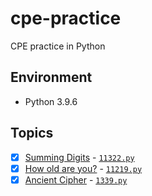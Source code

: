 # cpe-practice
CPE practice in Python

## Environment
- Python 3.9.6
## Topics
- [x] [Summing Digits](https://cpe.cse.nsysu.edu.tw/cpe/file/attendance/problemPdf/11332.pdf) - [`11322.py`](11332.py) 
- [x] [How old are you?](https://cpe.cse.nsysu.edu.tw/cpe/file/attendance/problemPdf/11219.pdf) - [`11219.py`](11219.py)
- [x] [Ancient Cipher](https://cpe.cse.nsysu.edu.tw/cpe/file/attendance/problemPdf/1339.pdf) - [`1339.py`](1339.py)
